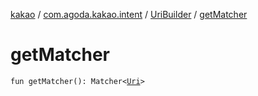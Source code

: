 [kakao](../../index.md) / [com.agoda.kakao.intent](../index.md) / [UriBuilder](index.md) / [getMatcher](./get-matcher.md)

# getMatcher

`fun getMatcher(): Matcher<`[`Uri`](https://developer.android.com/reference/android/net/Uri.html)`>`